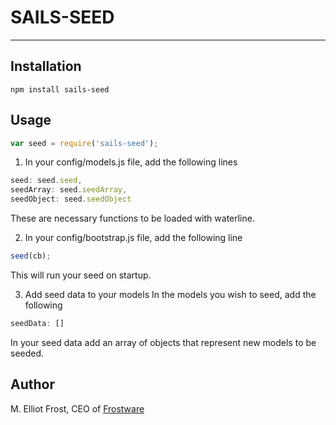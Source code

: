 SAILS-SEED
==========


* * *

## Installation

```
npm install sails-seed
```

## Usage
```js
var seed = require('sails-seed');
```
1) In your config/models.js file, add the following lines
```js
seed: seed.seed,
seedArray: seed.seedArray,
seedObject: seed.seedObject
```
These are necessary functions to be loaded with waterline.

2) In your config/bootstrap.js file, add the following line
```js
seed(cb);
```
This will run your seed on startup.

3) Add seed data to your models
In the models you wish to seed, add the following
```js
seedData: []
```
In your seed data add an array of objects that represent new models to be seeded.

## Author

M. Elliot Frost, CEO of [Frostware](http://www.frostwaresolutions.net)
